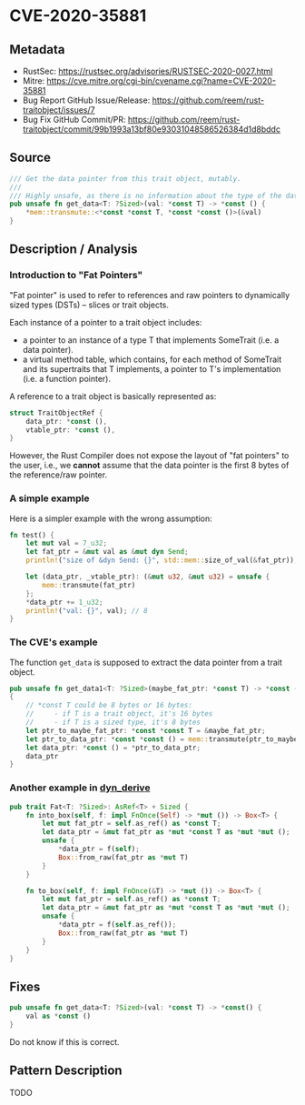 # CVE-2020-35881

## Metadata

- RustSec: https://rustsec.org/advisories/RUSTSEC-2020-0027.html
- Mitre: https://cve.mitre.org/cgi-bin/cvename.cgi?name=CVE-2020-35881
- Bug Report GitHub Issue/Release: https://github.com/reem/rust-traitobject/issues/7
- Bug Fix GitHub Commit/PR: https://github.com/reem/rust-traitobject/commit/99b1993a13bf80e93031048586526384d1d8bddc

## Source

```rust
/// Get the data pointer from this trait object, mutably.
///
/// Highly unsafe, as there is no information about the type of the data.
pub unsafe fn get_data<T: ?Sized>(val: *const T) -> *const () {
    *mem::transmute::<*const *const T, *const *const ()>(&val)
}
```

## Description / Analysis

### Introduction to "Fat Pointers"

"Fat pointer" is used to refer to references and raw pointers to dynamically sized types (DSTs) – slices or trait objects.

Each instance of a pointer to a trait object includes:

- a pointer to an instance of a type T that implements SomeTrait (i.e. a data pointer).
- a virtual method table, which contains, for each method of SomeTrait and its supertraits that T implements, a pointer to T's implementation (i.e. a function pointer).

A reference to a trait object is basically represented as:

```rust
struct TraitObjectRef {
    data_ptr: *const (),
    vtable_ptr: *const (),
}
```

However, the Rust Compiler does not expose the layout of "fat pointers" to the user, i.e., we **cannot** assume that the data pointer is the first 8 bytes of the reference/raw pointer.


### A simple example 

Here is a simpler example with the wrong assumption:

```rust
fn test() {
    let mut val = 7_u32;
    let fat_ptr = &mut val as &mut dyn Send;
    println!("size of &dyn Send: {}", std::mem::size_of_val(&fat_ptr)); // 16

    let (data_ptr, _vtable_ptr): (&mut u32, &mut u32) = unsafe {
        mem::transmute(fat_ptr)
    };
    *data_ptr += 1_u32;
    println!("val: {}", val); // 8
}
```

### The CVE's example 

The function `get_data` is supposed to extract the data pointer from a trait object.

```rust
pub unsafe fn get_data1<T: ?Sized>(maybe_fat_ptr: *const T) -> *const ()
{
    // *const T could be 8 bytes or 16 bytes:
    //     - if T is a trait object, it's 16 bytes
    //     - if T is a sized type, it's 8 bytes
    let ptr_to_maybe_fat_ptr: *const *const T = &maybe_fat_ptr;
    let ptr_to_data_ptr: *const *const () = mem::transmute(ptr_to_maybe_fat_ptr);
    let data_ptr: *const () = *ptr_to_data_ptr;
    data_ptr
}
```

### Another example in [dyn_derive](https://github.com/shigma/dyn_derive/blob/main/dyn_std/src/any.rs)

```rust
pub trait Fat<T: ?Sized>: AsRef<T> + Sized {
    fn into_box(self, f: impl FnOnce(Self) -> *mut ()) -> Box<T> {
        let mut fat_ptr = self.as_ref() as *const T;
        let data_ptr = &mut fat_ptr as *mut *const T as *mut *mut ();
        unsafe {
            *data_ptr = f(self);
            Box::from_raw(fat_ptr as *mut T)
        }
    }

    fn to_box(self, f: impl FnOnce(&T) -> *mut ()) -> Box<T> {
        let mut fat_ptr = self.as_ref() as *const T;
        let data_ptr = &mut fat_ptr as *mut *const T as *mut *mut ();
        unsafe {
            *data_ptr = f(self.as_ref());
            Box::from_raw(fat_ptr as *mut T)
        }
    }
}
```

## Fixes

```rust
pub unsafe fn get_data<T: ?Sized>(val: *const T) -> *const() {
    val as *const ()
}
```

Do not know if this is correct.

## Pattern Description

TODO
